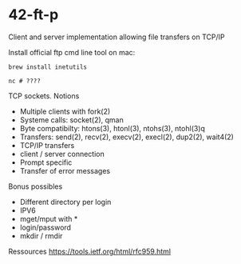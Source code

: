 # 42-ft-p
Client and server implementation allowing file transfers on TCP/IP

Install official ftp cmd line tool on mac:
```
brew install inetutils
```

```
nc # ????
```

TCP sockets.
Notions
- Multiple clients with fork(2)
- Systeme calls: socket(2), qman
- Byte compatibilty: htons(3), htonl(3), ntohs(3), ntohl(3)q
- Transfers: send(2), recv(2), execv(2), execl(2), dup2(2), wait4(2)
- TCP/IP transfers
- client / server connection
- Prompt specific
- Transfer of error messages

Bonus possibles
- Different directory per login
- IPV6
- mget/mput with *
- login/password
- mkdir / rmdir

Ressources
https://tools.ietf.org/html/rfc959.html
